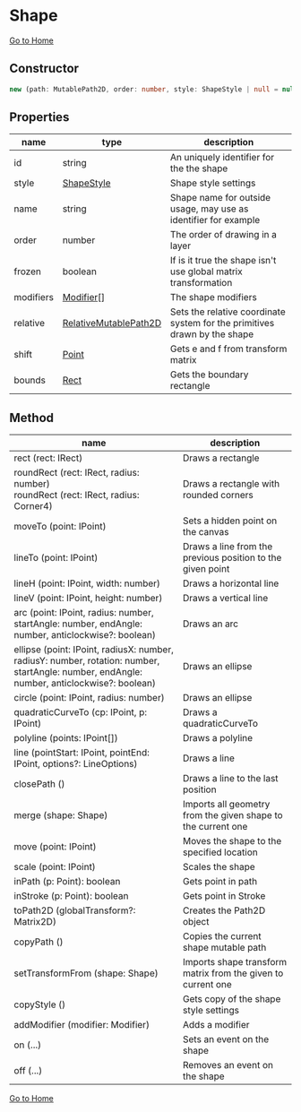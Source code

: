 # Shape

[Go to Home](./index)

## Constructor

```ts
new (path: MutablePath2D, order: number, style: ShapeStyle | null = null)
```

## Properties

|name|type|description|
|----|----|-----------|
|id|string|An uniquely identifier for the the shape
|style|[ShapeStyle](./shape-style.md)|Shape style settings|
|name|string|Shape name for outside usage, may use as identifier for example|
|order|number|The order of drawing in a layer|
|frozen|boolean|If is it true the shape isn't use global matrix transformation
|modifiers|[Modifier](./modifier.md)[]|The shape modifiers
|relative|[RelativeMutablePath2D](./RelativeMutablePath2D.md)| Sets the relative coordinate system for the primitives drawn by the shape|
shift|[Point](./point.md)| Gets e and f from transform matrix
bounds|[Rect](./rect.md)| Gets the boundary rectangle
## Method

|name|description|
|----|----|
|rect (rect: IRect)| Draws a rectangle|
|roundRect (rect: IRect, radius: number)<br /> roundRect (rect: IRect, radius: Corner4)| Draws a rectangle with rounded corners
moveTo (point: IPoint)| Sets a hidden point on the canvas|
lineTo (point: IPoint)| Draws a line from the previous position to the given point|
lineH (point: IPoint, width: number)| Draws a horizontal line|
lineV (point: IPoint, height: number)| Draws a vertical line|
arc (point: IPoint, radius: number, startAngle: number, endAngle: number, anticlockwise?: boolean)| Draws an arc|
ellipse (point: IPoint, radiusX: number, radiusY: number, rotation: number, startAngle: number, endAngle: number, anticlockwise?: boolean)| Draws an ellipse|
circle (point: IPoint, radius: number)|Draws an ellipse|
quadraticCurveTo (cp: IPoint, p: IPoint)|Draws a quadraticCurveTo|
polyline (points: IPoint[])|Draws a polyline|
line (pointStart: IPoint, pointEnd: IPoint, options?: LineOptions)|Draws a line|
closePath ()| Draws a line to the last position|
merge (shape: Shape)| Imports all geometry from the given shape to the current one|
move (point: IPoint)| Moves the shape to the specified location|
scale (point: IPoint)| Scales the shape|
inPath (p: Point): boolean| Gets point in path|
inStroke (p: Point): boolean| Gets point in Stroke|
toPath2D (globalTransform?: Matrix2D)| Creates the Path2D object|
copyPath ()| Copies the current shape mutable path|
setTransformFrom (shape: Shape)| Imports shape transform matrix from the given to current one |
copyStyle () | Gets copy of the shape style settings|
addModifier (modifier: Modifier) | Adds a modifier|
on (...) | Sets an event on the shape|
off (...) | Removes an event on the shape|




[Go to Home](./index)
